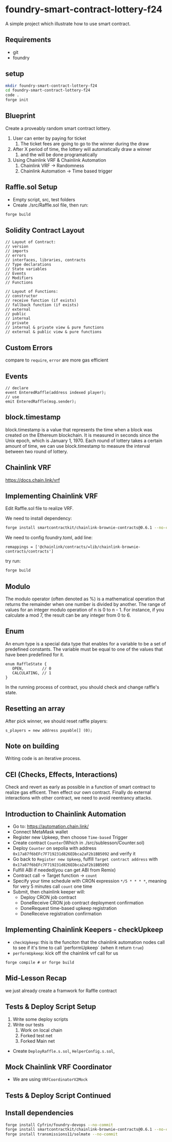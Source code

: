 # foundry-smart-contract-lottery-f24

A simple project which illustrate how to use smart contract.

## Requirements

- git
- foundry

## setup

```bash
mkdir foundry-smart-contract-lottery-f24
cd foundry-smart-contract-lottery-f24
code .
forge init
```

## Blueprint

Create a proveably random smart contract lottery.

1. User can enter by paying for ticket
   1. The ticket fees are going to go to the winner during the draw
2. After X period of time, the lottery will automatically draw a winner
   1. and the will be done programatically
3. Using Chainlink VRF & Chainlink Automation
   1. Chainlink VRF -> Randomness
   2. Chainlink Automation -> Time based trigger

## Raffle.sol Setup

- Empty script, src, test folders
- Create ./src/Raffle.sol file, then run:

```bash
forge build
```

## Solidity Contract Layout

```solidity
// Layout of Contract:
// version
// imports
// errors
// interfaces, libraries, contracts
// Type declarations
// State variables
// Events
// Modifiers
// Functions

// Layout of Functions:
// constructor
// receive function (if exists)
// fallback function (if exists)
// external
// public
// internal
// private
// internal & private view & pure functions
// external & public view & pure functions
```

## Custom Errors

compare to `require`, `error` are more gas efficient

## Events

```solidity
// declare
event EnteredRaffle(address indexed player);
// use
emit EnteredRaffle(msg.sender);
```

## block.timestamp

block.timestamp is a value that represents the time when a block was created on the Ethereum blockchain. It is measured in seconds since the Unix epoch, which is January 1, 1970.
Each round of lottery takes a certain amount of time, we can use block.timestamp to measure the interval between two round of lottery.

## Chainlink VRF

https://docs.chain.link/vrf

## Implementing Chainlink VRF

Edit Raffle.sol file to realize VRF.

We need to install dependency:

```bash
forge install smartcontractkit/chainlink-brownie-contracts@0.6.1 --no-commit
```

We need to config foundry.toml, add line:

```
remappings = ['@chainlink/contracts/=lib/chainlink-brownie-contracts/contracts']
```

try run:

```bash
forge build
```

## Modulo

The modulo operator (often denoted as %) is a mathematical operation that returns the remainder when one number is divided by another.
The range of values for an integer modulo operation of n is 0 to n - 1. For instance, if you calculate a mod 7, the result can be any integer from 0 to 6.

## Enum

An enum type is a special data type that enables for a variable to be a set of predefined constants. The variable must be equal to one of the values that have been predefined for it.

```solidity
enum RaffleState {
   OPEN,        // 0
   CALCULATING, // 1
}
```

In the running process of contract, you should check and change raffle's state.

## Resetting an array

After pick winner, we should reset raffle players:

```solidity
s_players = new address payable[] (0);
```

## Note on building

Writing code is an iterative process.

## CEI (Checks, Effects, Interactions)

Check and revert as early as possible in a function of smart contract to realize gas efficent.
Then effect our own contract.
Finally do external interactions with other contract, we need to avoid reentrancy attacks.

## Introduction to Chainlink Automation

- Go to: https://automation.chain.link/
- Connect MetaMask wallet
- Register new Upkeep, then choose `Time-based` Trigger
- Create contract `Counter`(Which in ./src/sublesson/Counter.sol)
- Deploy `Counter` on sepolia with address `0x17a87f6bEFc7F719231d826EDbca2aF2b1BB5092` and verify it
- Go back to `Register new Upkeep`, fulfill `Target contract address` with `0x17a87f6bEFc7F719231d826EDbca2aF2b1BB5092`
- Fulfill ABI if needed(you can get ABI from Remix)
- Contract call -> Target function -> `count`
- Specify your time schedule with CRON expression `*/5 * * * *`, meaning for very 5 minutes call `count` one time
- Submit, then chainlink keeper will:
  - Deploy CRON job contract
  - DoneReceive CRON job contract deployment confirmation
  - DoneRequest time-based upkeep registration
  - DoneReceive registration confirmation

## Implementing Chainlink Keepers - checkUpkeep

- `checkUpkeep`: this is the funciton that the chainlink automation nodes call to see if it's time to call \`performUpkeep\` (when it return `true`)
- `performUpkeep`: kick off the chainlink vrf call for us

```solidity
forge compile # or forge build
```

## Mid-Lesson Recap

we just already create a framwork for Raffle contract

## Tests & Deploy Script Setup

1. Write some deploy scripts
2. Write our tests
   1. Work on local chain
   2. Forked test net
   3. Forked Main net

- Create `DeployRaffle.s.sol`, `HelperConfig.s.sol`,

## Mock Chainlink VRF Coordinator

- We are using `VRFCoordinatorV2Mock`

## Tests & Deploy Script Continued

## Install dependencies

```bash
forge install Cyfrin/foundry-devops --no-commit
forge install smartcontractkit/chainlink-brownie-contracts@0.6.1 --no-commit
forge install transmissions11/solmate --no-commit
```
